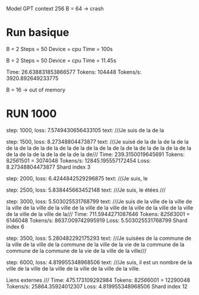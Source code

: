 Model GPT context 256
B = 64 -> crash

# Run basique
B = 2
Steps = 50
Device = cpu
Time = 100s

B = 2
Steps = 50
Device = cpu
Time = 11.45s

Time: 26.638831853866577
Tokens: 104448
Tokens/s: 3920.892649233775

B = 16 -> out of memory

# RUN 1000
step: 1000, loss: 7.5749430656433105
text: ///Je suis de la de la

step: 1500, loss: 8.27348804473877
text: ///Je suisé de la de la de la de la de la de la de la de la de la de la de la de la de la de la de la de la de la de la de la de la de la de la de la de la de///
Time: 239.3150019645691
Tokens: 8*256*1501 = 3074048
Tokens/s: 12845.195557172454
Loss: 8.27348804473877
Shard index 3

step: 2000, loss: 6.4244842529296875
text: ///Je suis, le 

step: 2500, loss: 5.838445663452148
text: ///Je suis, le étées                                            ///

step: 3000, loss: 5.503025531768799
text: ///Je suis de la ville de la ville de la ville de la ville de la ville de la ville de la ville de la ville de la ville de la ville de la ville de la ville de la///
Time: 711.5944271087646
Tokens: 8*256*3001 = 6146048
Tokens/s: 8637.009742995919
Loss: 5.503025531768799
Shard index 6

step: 3500, loss: 5.280482292175293
text: ///Je suisées de la commune de la ville de la ville de la commune de la ville de la vie de la commune de la commune de la commune de la vie de la ville de la ville///

step: 6000, loss: 4.819955348968506
text: ///Je suis, il est un nombre de la ville de la ville de la ville de la ville de la ville de la ville.










Liens externes 
///
Time: 475.173109292984
Tokens: 8*256*6001 = 12290048
Tokens/s: 25864.35924012307
Loss: 4.819955348968506
Shard index 12